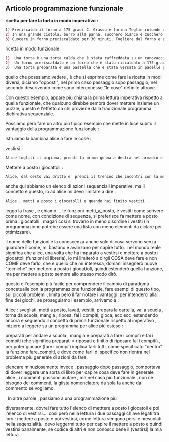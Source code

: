 ## Articolo programmazione funzionale

**ricetta per fare la torta in modo imperativo :**
```sh
1) Preriscalda il forno a 175 gradi C. Grasso e farina Teglie rotonde da 2 - 8 pollici. In una piccola ciotola, sbatti insieme farina, bicarbonato di sodio e sale; accantonare.
2) In una grande ciotola, burro alla panna, zucchero bianco e zucchero di canna fino a quando leggero e soffice. Sbattere le uova, una alla volta. Mescolare le banane. Aggiungi il composto di farina alternativamente con il latticello al composto alla crema. Mescolare le noci tritate. Versare la pastella nelle padelle preparate.
3) Cuocere in forno preriscaldato per 30 minuti. Togliere dal forno e posizionare su un canovaccio umido per raffreddare.
```
ricetta in modo funzionale 
```sh
1)  Una torta è una torta calda che è stata raffreddata su un canovaccio umido, dove una torta calda è una torta preparata che è stata cotta in un forno preriscaldato per 30 minuti.
2)  Un forno preriscaldato è un forno che è stato riscaldato a 175 gradi C.
3)  Una torta preparata è una pastella che è stata versata in padelle preparate, dove la pastella è una miscela che ha mescolato le noci tritate. Dove la miscela è burro, zucchero bianco e zucchero di canna che è stato cremato in una grande ciotola fino a quando leggero e soffice.
```
quello che posssiamo vedere , è che si esprime come fare la ricetta in modi diversi, diciamo "opposti", nel primo caso passaggio sopo passaggio, nel secondo descrivendo come sono interconesse "le cose" definite altrove. 

Con questo esempio, appare più chiara la prima lettura imperativa rispetto a quella funzionale, che qualcuno direbbe sembra dover mettere insieme un puzzle, questo è l'effetto da chi proviene dalla tradizionale programma dichirativa sequenziale. 

Possiamo però fare un altro più tipico esempio che mette in luce subito il vantaggio della programmazione funzionale : 

Istruiamo la bambina alice a fare le cose : 

vestirsi : 
```sh
Alice togliti il pigiama, prendi la prima gonna a destra nel armadio e infilatela e allacciala, prendi la maglietta nel secondo cassetto e infilatela alzando le braccia, prendi le calze nel terzo cassetto, e mettile , prendi le scarpe sotto il letto e allacciale.
```
Mettere a posto i giocattoli :
```sh
Alice, dal cesto vai dritto e  prendi il trenino che incontri con la mano destra lo prendi torni indietro e lo butto nel cesto, poi fai un passo avanti ti giri di 90 vai avanti e con la mano destra prendi la bambola prosegui e con la mano sinistra prendi la corda , girati e vai verso la cesta , butta dentro quello che hai nella mano sinistra e destra. 
```

anche qui abbiamo un elenco di azioni sequenziali imperative, ma il concetto è questo, io ad alice mi devo limitare a dire :
```sh
Alice , metti a posto i giocatolli e quando hai finito vestiti . 
```
leggo la frase , e chiamo ... le funzioni metti_a_posto, e vestiti come scrivere come nome, con condizione di sequenza, si preferisce fa mettere a posto prima i giocatolli , magari cosi si trovano in meno disordine i vestiti (in programmazione potrebe essere una lista con meno elementi da ciclare per ottimizzare). 

il nome delle funzioni e la conoscenza anche solo di cosa servono senza guardare il come, mi bastano e avanzano per capire tutto. 
nel mondo reale significa che alice, una volta che ha imparato a vestirsi e mettere a posto i giocattoli (funzioni di libreria), io mi limiterò a dirgli COSA deve fare e non COME deve farlo, che è quello che mi interessa, domani insegnerò nuove "tecniche" per mettere a posto i giocattoli, quindi estenderò quella funzione, ma per mettere a posto sempre allo stesso modo dirò. 

questo è l'esempio più facile per comprendere il cambio di paradgma concetualle con la programmazione funzionale, fare esempi di questo tipo, sui piccoli problemi , limita però il far notare i vantaggi.
per intenderci alla fine dei giochi, se proseguiamo l'esempio, arrivamo a :

Alice : svegliati, metti a posto, lavati, vestiti, prepara la cartella, vai a scuola , torna da scuola, mangia , riposa, fai i compiti, gioca, ecc ecc 
estendendo ancora e seguendo il concetto di prima funzionale rispetto al imperativo , inizierò a leggere su un programma per alice più esteso :

preparati per andare a scuola , mangia e preparati a fare i compiti e fai i compiti (che siginifica preparati = riposati e finitio di riposare fai i compiti) , per poter giocare (fare i compiti implica farli tutti, come specificato "dentro" la funzione fare_compiti, e dove come farli di specifico non rientra nel problema più generale di azioni da fare.

elencare minuziosamente invece , passaggio dopo passaggio, comportava di dover leggere una sorta di libro per capire cosa deve fare in generale alice , i commenti possono aiutare , ma nel caso più funzionale , non cè bisogno dei commenti, la giista nomenclatore da sola fa anche da commento se vogliamo.

  In altre parole , passiamo a una programmazione più 



diversamente, dovrei fare tutto l'elenco di metttere a posto i giocatoli e poi l'elenco di vestirsi.... 
cosi però nella lettura i due passaggi chiave legati tra loro : mettere a posto e poi vestirsi, come lettura vengono persi e mescolati nella seqenzialità. 
devo leggermi tutto per capire il mettere a posto e quindi vestirsi banalmente, se codice di altri e non conosco bene il (vestirsi) la mia lettura 


